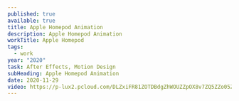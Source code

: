 ```yaml
---
published: true
available: true
title: Apple Homepod Animation
description: Apple Homepod Animation
workTitle: Apple Homepod
tags:
  - work
year: "2020"
task: After Effects, Motion Design
subHeading: Apple Homepod Animation
date: 2020-11-29
video: https://p-lux2.pcloud.com/DLZxiFR81ZOTDBdgZhWOUZZpOX8v7ZQ5ZZo05ZZMoW0Z0FZmHZZs1eI3U8CqJzrVLIpqIqkAQyQs24V/FINAL_EXPORT.mp4
---
```

